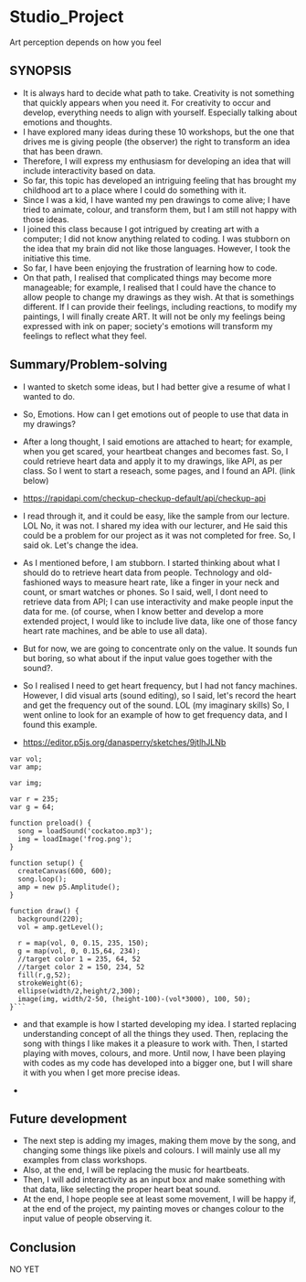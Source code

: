# Studio_Project
Art perception depends on how you feel

## SYNOPSIS

- It is always hard to decide what path to take.
Creativity is not something that quickly appears when you need it. For creativity to occur and develop, everything needs to align with yourself. Especially talking about emotions and thoughts.
- I have explored many ideas during these 10 workshops, but the one that drives me is giving people (the observer) the right to transform an idea that has been drawn.
- Therefore, I will express my enthusiasm for developing an idea that will include interactivity based on data.
- So far, this topic has developed an intriguing feeling that has brought my childhood art to a place where I could do something with it.
- Since I was a kid, I have wanted my pen drawings to come alive; I have tried to animate, colour, and transform them, but I am still not happy with those ideas.
- I joined this class because I got intrigued by creating art with a computer; I did not know anything related to coding. I was stubborn on the idea that my brain did not like those languages. However, I took the initiative this time.
- So far, I have been enjoying the frustration of learning how to code.
- On that path, I realised that complicated things may become more manageable; for example, I realised that I could have the chance to allow people to change my drawings as they wish. At that is somethings different. If I can provide their feelings, including reactions, to modify my paintings, I will finally create ART. It will not be only my feelings being expressed with ink on paper; society's emotions will transform my feelings to reflect what they feel. 

## Summary/Problem-solving

-  I wanted to sketch some ideas, but I had better give a resume of what I wanted to do.
-  So, Emotions. How can I get emotions out of people to use that data in my drawings?
-  After a long thought, I said emotions are attached to heart; for example, when you get scared, your heartbeat changes and becomes fast. So, I could retrieve heart data and apply it to my drawings, like API, as per class. So I went to start a reseach, some pages, and I found an API. (link below)

-  https://rapidapi.com/checkup-checkup-default/api/checkup-api

-  I read through it, and it could be easy, like the sample from our lecture. LOL No, it was not. I shared my idea with our lecturer, and He said this could be a problem for our project as it was not completed for free. So, I said ok. Let's change the idea.
-  As I mentioned before, I am stubborn. I started thinking about what I should do to retrieve heart data from people. Technology and old-fashioned ways to measure heart rate, like a finger in your neck and count, or smart watches or phones. So I said, well, I dont need to retrieve data from API; I can use interactivity and make people input the data for me. (of course, when I know better and develop a more extended project, I would like to include live data, like one of those fancy heart rate machines, and be able to use all data).
-  But for now, we are going to concentrate only on the value. It sounds fun but boring, so what about if the input value goes together with the sound?.
-  So I realised I need to get heart frequency, but I had not fancy machines. However, I did visual arts (sound editing), so I said, let's record the heart and get the frequency out of the sound. LOL (my imaginary skills) So, I went online to look for an example of how to get frequency data, and I found this example.

-  https://editor.p5js.org/danasperry/sketches/9jtlhJLNb

```var song;
var vol;
var amp;

var img;

var r = 235;
var g = 64;

function preload() {
  song = loadSound('cockatoo.mp3');
  img = loadImage('frog.png');
}

function setup() {
  createCanvas(600, 600);
  song.loop();
  amp = new p5.Amplitude();
}

function draw() {
  background(220);
  vol = amp.getLevel();
  
  r = map(vol, 0, 0.15, 235, 150);
  g = map(vol, 0, 0.15,64, 234);
  //target color 1 = 235, 64, 52
  //target color 2 = 150, 234, 52
  fill(r,g,52);
  strokeWeight(6);
  ellipse(width/2,height/2,300);
  image(img, width/2-50, (height-100)-(vol*3000), 100, 50); 
}```
````

- and that example is how I started developing my idea. I started replacing understanding concept of all the things they used. Then, replacing the song with things I like makes it a pleasure to work with. Then, I started playing with moves, colours, and more. Until now, I have been playing with codes as my code has developed into a bigger one, but I will share it with you when I get more precise ideas.

-  

## Future development

- The next step is adding my images, making them move by the song, and changing some things like pixels and colours. I will mainly use all my examples from class workshops.
- Also, at the end, I will be replacing the music for heartbeats.
- Then, I will add interactivity as an input box and make something with that data, like selecting the proper heart beat sound.
- At the end, I hope people see at least some movement, I will be happy if, at the end of the project, my painting moves or changes colour to the input value of people observing it. 

## Conclusion

NO YET



